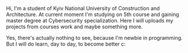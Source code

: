 Hi, I'm a student of Kyiv National University of Construction and Architecture. 
At current moment I'm studying on 5th course and gaining master degree at Cybersecurity specialization.
Here I will uploads my projects from courses work and maybe something more.

Yes, there's actually nothing to see, because I'm newbie in programming. 
But I will do learn, day to day, to become better c:

